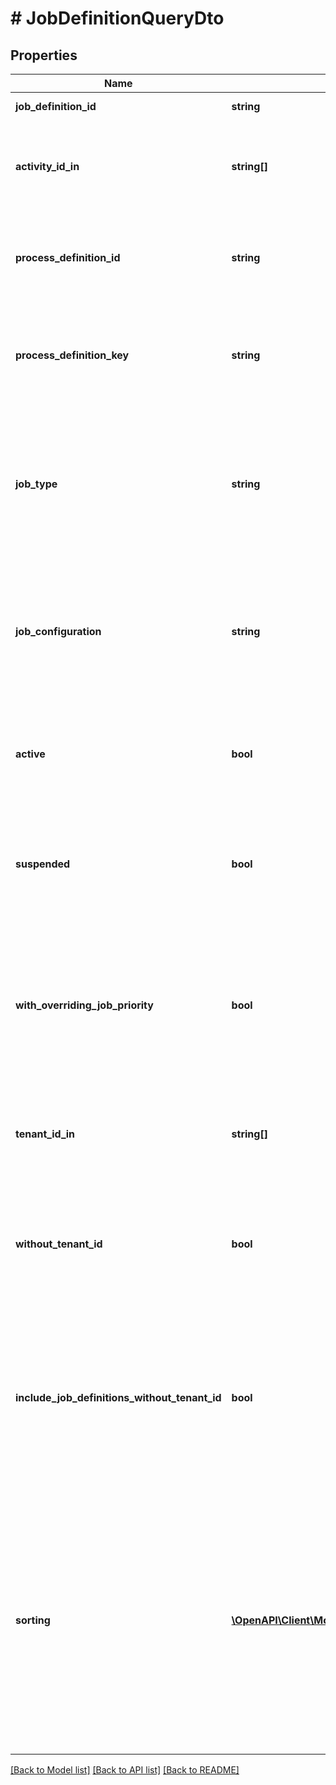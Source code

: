 # # JobDefinitionQueryDto

## Properties

Name | Type | Description | Notes
------------ | ------------- | ------------- | -------------
**job_definition_id** | **string** | Filter by job definition id. | [optional]
**activity_id_in** | **string[]** | Only include job definitions which belong to one of the passed activity ids. | [optional]
**process_definition_id** | **string** | Only include job definitions which exist for the given process definition id. | [optional]
**process_definition_key** | **string** | Only include job definitions which exist for the given process definition key. | [optional]
**job_type** | **string** | Only include job definitions which exist for the given job type. See the [User Guide](https://docs.camunda.org/manual/latest/user-guide/process-engine/the-job-executor/#job-creation) for more information about job types. | [optional]
**job_configuration** | **string** | Only include job definitions which exist for the given job configuration. For example: for timer jobs it is the timer configuration. | [optional]
**active** | **bool** | Only include active job definitions. Value may only be &#x60;true&#x60;, as &#x60;false&#x60; is the default behavior. | [optional]
**suspended** | **bool** | Only include suspended job definitions. Value may only be &#x60;true&#x60;, as &#x60;false&#x60; is the default behavior. | [optional]
**with_overriding_job_priority** | **bool** | Only include job definitions that have an overriding job priority defined. The only effective value is &#x60;true&#x60;. If set to &#x60;false&#x60;, this filter is not applied. | [optional]
**tenant_id_in** | **string[]** | Only include job definitions which belong to one of the passed tenant ids. | [optional]
**without_tenant_id** | **bool** | Only include job definitions which belong to no tenant. Value may only be &#x60;true&#x60;, as &#x60;false&#x60; is the default behavior. | [optional]
**include_job_definitions_without_tenant_id** | **bool** | Include job definitions which belong to no tenant. Can be used in combination with &#x60;tenantIdIn&#x60;. Value may only be &#x60;true&#x60;, as &#x60;false&#x60; is the default behavior. | [optional]
**sorting** | [**\OpenAPI\Client\Model\JobDefinitionQueryDtoSorting[]**](JobDefinitionQueryDtoSorting.md) | An array of criteria to sort the result by. Each element of the array is                        an object that specifies one ordering. The position in the array                        identifies the rank of an ordering, i.e., whether it is primary, secondary,                        etc. Sorting has no effect for &#x60;count&#x60; endpoints. | [optional]

[[Back to Model list]](../../README.md#models) [[Back to API list]](../../README.md#endpoints) [[Back to README]](../../README.md)
